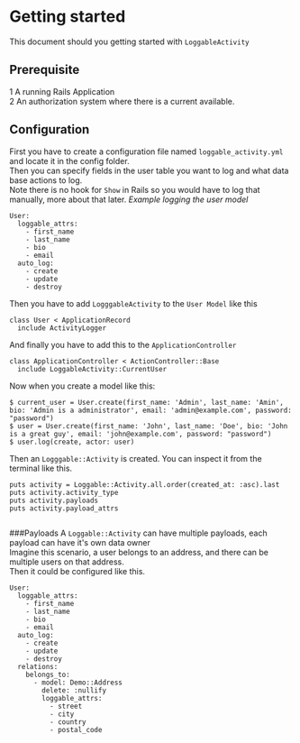 # Getting started 
This document should you getting started with `LoggableActivity`

## Prerequisite
1 A running Rails Application<br/>
2 An authorization system where there is a current available.

## Configuration
First you have to create a configuration file named `loggable_activity.yml` and locate it in the config folder.<br/>
Then you can specify fields in the user table you want to log and what data base actions to log.<br/>
Note there is no hook for `Show` in Rails so you would have to log that manually, more about that later.
*Example logging the user model*
```
User: 
  loggable_attrs: 
    - first_name
    - last_name 
    - bio
    - email
  auto_log:
    - create
    - update
    - destroy
```
Then you have to add `LogggableActivity` to the `User Model` like this

```
class User < ApplicationRecord
  include ActivityLogger
```

And finally you have to add this to the `ApplicationController`
```
class ApplicationController < ActionController::Base
  include LoggableActivity::CurrentUser
```

Now when you create a model like this:
```
$ current_user = User.create(first_name: 'Admin', last_name: 'Amin', bio: 'Admin is a administrator', email: 'admin@example.com', password: "password")
$ user = User.create(first_name: 'John', last_name: 'Doe', bio: 'John is a great guy', email: 'john@example.com', password: "password")
$ user.log(create, actor: user)
```

Then an `Logggable::Activity` is created. You can inspect it from the terminal like this.
```
puts activity = Loggable::Activity.all.order(created_at: :asc).last
puts activity.activity_type
puts activity.payloads
puts activity.payload_attrs


```

###Payloads
A `Loggable::Activity` can have multiple payloads, each payload can have it's own data owner<br/>
Imagine this scenario, a user belongs to an address, and there can be multiple users on that address.<br/> 
Then it could be configured like this.
```
User: 
  loggable_attrs: 
    - first_name
    - last_name 
    - bio
    - email
  auto_log:
    - create
    - update
    - destroy
  relations:
    belongs_to:
      - model: Demo::Address
        delete: :nullify
        loggable_attrs:
          - street
          - city
          - country
          - postal_code

```
